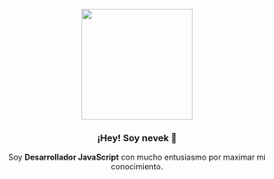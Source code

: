 <p align="center" width="300">
   <img align="center" width="200" src="https://i.imgur.com/nrZ3Qpd.png" />
   <h3 align="center">¡Hey! Soy nevek 🌙</h3>
</p>

<p align="center">Soy <strong>Desarrollador JavaScript</strong> con mucho entusiasmo por maximar mi conocimiento.</p>
